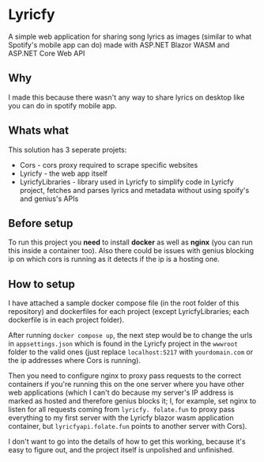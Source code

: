 # Lyricfy
A simple web application for sharing song lyrics as images (similar to what Spotify's mobile app can do) made with ASP.NET Blazor WASM and ASP.NET Core Web API

## Why
I made this because there wasn't any way to share lyrics on desktop like you can do in spotify mobile app.

## Whats what
This solution has 3 seperate projets:
* Cors - cors proxy required to scrape specific websites
* Lyricfy - the web app itself
* LyricfyLibraries - library used in Lyricfy to simplify code in Lyricfy project, fetches and parses lyrics and metadata without using spoify's and genius's APIs

## Before setup
To run this project you **need** to install **docker** as well as **nginx** (you can run this inside a container too). Also there could be issues with genius blocking ip on which cors is running as it detects if the ip is a hosting one.

## How to setup
I have attached a sample docker compose file (in the root folder of this repository) and dockerfiles for each project (except LyricfyLibraries; each dockerfile is in each project folder). 

After running `docker compose up`, the next step would be to change the urls in `appsettings.json` which is found in the Lyricfy project in the `wwwroot` folder to the valid ones (just replace `localhost:5217` with `yourdomain.com` or the ip addresses where Cors is running).

Then you need to configure nginx to proxy pass requests to the correct containers if you're running this on the one server where you have other web applications (which I can't do because my server's IP address is marked as hosted and therefore genius blocks it; I, for example, set nginx to listen for all requests coming from `lyricfy. folate.fun` to proxy pass everything to my first server with the Lyricfy blazor wasm application container, but `lyricfyapi.folate.fun` points to another server with Cors).

I don't want to go into the details of how to get this working, because it's easy to figure out, and the project itself is unpolished and unfinished.
